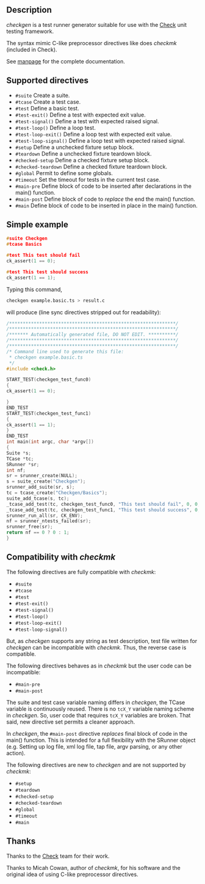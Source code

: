 Description
-----------

*checkgen* is a test runner generator suitable for use with the
[Check](http://check.sourceforge.net/) unit testing framework.

The syntax mimic C-like preprocessor directives like does *checkmk*
(included in Check).

See
[manpage](http://htmlpreview.github.io/?https://github.com/xakz/checkgen/blob/master/checkgen.html)
for the complete documentation.

Supported directives
--------------------

* `#suite` Create a suite.
* `#tcase` Create a test case.
* `#test` Define a basic test.
* `#test-exit()` Define a test with expected exit value.
* `#test-signal()` Define a test with expected raised signal.
* `#test-loop()` Define a loop test.
* `#test-loop-exit()` Define a loop test with expected exit value.
* `#test-loop-signal()` Define a loop test with expected raised signal.
* `#setup` Define a unchecked fixture setup block.
* `#teardown` Define a unchecked fixture teardown block.
* `#checked-setup` Define a checked fixture setup block.
* `#checked-teardown` Define a checked fixture teardown block.
* `#global` Permit to define some globals.
* `#timeout` Set the timeout for tests in the current test case.
* `#main-pre` Define block of code to be inserted after declarations in the main() function.
* `#main-post` Define block of code to *replace* the end the main() function.
* `#main` Define block of code to be inserted in place in the main() function.

Simple example
--------------

```C
#suite Checkgen
#tcase Basics

#test This test should fail
ck_assert(1 == 0);

#test This test should success
ck_assert(1 == 1);
```

Typing this command,

```sh
checkgen example.basic.ts > result.c
```

will produce (line sync directives stripped out for readability):

```C
/*************************************************************/
/*************************************************************/
/******* Automatically generated file, DO NOT EDIT. **********/
/*************************************************************/
/*************************************************************/
/* Command line used to generate this file:
 * checkgen example.basic.ts
 */
#include <check.h>

START_TEST(checkgen_test_func0)
{
ck_assert(1 == 0);

}
END_TEST
START_TEST(checkgen_test_func1)
{
ck_assert(1 == 1);
}
END_TEST
int main(int argc, char *argv[])
{
Suite *s;
TCase *tc;
SRunner *sr;
int nf;
sr = srunner_create(NULL);
s = suite_create("Checkgen");
srunner_add_suite(sr, s);
tc = tcase_create("Checkgen/Basics");
suite_add_tcase(s, tc);
_tcase_add_test(tc, checkgen_test_func0, "This test should fail", 0, 0, 0, 1);
_tcase_add_test(tc, checkgen_test_func1, "This test should success", 0, 0, 0, 1);
srunner_run_all(sr, CK_ENV);
nf = srunner_ntests_failed(sr);
srunner_free(sr);
return nf == 0 ? 0 : 1;
}
```

Compatibility with *checkmk*
----------------------------

The following directives are fully compatible with *checkmk*:

* `#suite`
* `#tcase`
* `#test`
* `#test-exit()`
* `#test-signal()`
* `#test-loop()`
* `#test-loop-exit()`
* `#test-loop-signal()`

But, as *checkgen* supports any string as test description, test file
written for *checkgen* can be incompatible with *checkmk*. Thus, the
reverse case is compatible.

The following directives behaves as in *checkmk* but the user code can
be incompatible:

* `#main-pre`
* `#main-post`

The suite and test case variable naming differs in *checkgen*, the
TCase variable is continuously reused. There is no `tcX_Y` variable
naming scheme in *checkgen*. So, user code that requires `tcX_Y`
variables are broken. That said, new directive set permits a cleaner approach.

In *checkgen*, the `#main-post` directive *replaces* final block of
code in the main() function. This is intended for a full flexibility
with the SRunner object (e.g. Setting up log file, xml log file, tap
file, argv parsing, or any other action).

The following directives are new to *checkgen* and are not supported
by *checkmk*:

* `#setup`
* `#teardown`
* `#checked-setup`
* `#checked-teardown`
* `#global`
* `#timeout`
* `#main`

Thanks
------

Thanks to the [Check](http://check.sourceforge.net/) team for their
work.

Thanks to Micah Cowan, author of *checkmk*, for his software and the
original idea of using C-like preprocessor directives.

